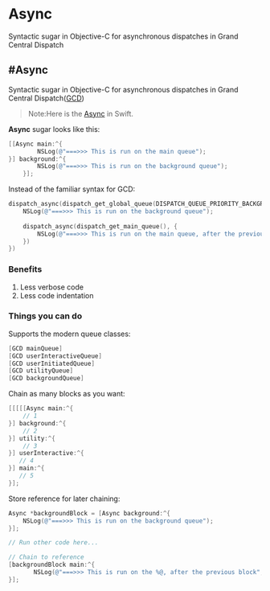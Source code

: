 # Async
Syntactic sugar in Objective-C for asynchronous dispatches in Grand Central Dispatch

#Async
---
Syntactic sugar in Objective-C for asynchronous dispatches in Grand Central Dispatch([GCD](https://developer.apple.com/library/prerelease/ios/documentation/Performance/Reference/GCD_libdispatch_Ref/index.html))

>Note:Here is the [Async](https://github.com/duemunk/Async) in Swift.

**Async** sugar looks like this:<br>
```objective-c
[[Async main:^{								
        NSLog(@"===>>> This is run on the main queue");
}] background:^{
        NSLog(@"===>>> This is run on the background queue");
    }];
```
Instead of the familiar syntax for GCD:
```objective-c
dispatch_async(dispatch_get_global_queue(DISPATCH_QUEUE_PRIORITY_BACKGROUND, 0), {
    NSLog(@"===>>> This is run on the background queue");
    
	dispatch_async(dispatch_get_main_queue(), {
        NSLog(@"===>>> This is run on the main queue, after the previous block");
	})
})
```

### Benefits
1. Less verbose code
2. Less code indentation

### Things you can do
Supports the modern queue classes:
```objective-c
[GCD mainQueue]
[GCD userInteractiveQueue]
[GCD userInitiatedQueue]
[GCD utilityQueue]
[GCD backgroundQueue]
```

Chain as many blocks as you want:
```objective-c
[[[[[Async main:^{
    // 1
}] background:^{
    // 2
}] utility:^{
    // 3
}] userInteractive:^{
   // 4
}] main:^{
   // 5
}];
```

Store reference for later chaining:
```objective-c
Async *backgroundBlock = [Async background:^{
    NSLog(@"===>>> This is run on the background queue");
}];

// Run other code here...

// Chain to reference
[backgroundBlock main:^{
       NSLog(@"===>>> This is run on the %@, after the previous block", [NSThread currentThread]);
}];
```
